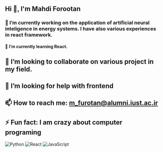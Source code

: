 ## Hi 👋, I'm Mahdi Forootan

<!--
**mahdicaa/mahdicaa** is a ✨ _special_ ✨ repository because its `README.md` (this file) appears on your GitHub profile.

Here are some ideas to get you started:

- 🔭 I’m currently working on the application of artificial neural inteligence in energy systems. I have also various experiences in react framework.
- 🌱 I’m currently learning React.
- 👯 I’m looking to collaborate on various project in my field.
- 🤔 I’m looking for help with frontend
- 📫 How to reach me: m_furotan@alumni.iust.ac.ir
- ⚡ Fun fact: I am crazy about computer programing 
-->
### 🔭 I’m currently working on the application of artificial neural inteligence in energy systems. I have also various experiences in react framework.
#### 🌱 I’m currently learning React.
## 👯 I’m looking to collaborate on various project in my field.
## 🤔 I’m looking for help with frontend
## 📫 How to reach me: m_furotan@alumni.iust.ac.ir
## ⚡ Fun fact: I am crazy about computer programing 

![Python](https://img.shields.io/badge/python-3670A0?style=for-the-badge&logo=python&logoColor=ffdd54)
![React](https://img.shields.io/badge/React-20232A?style=for-the-badge&logo=react&logoColor=61DAFB)
![JavaScript](https://img.shields.io/badge/JavaScript-F7DF1E?style=for-the-badge&logo=javascript&logoColor=black)

